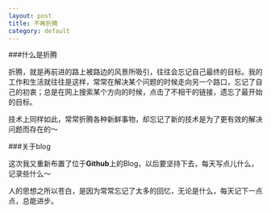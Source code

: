 ```yaml
---
layout: post
title: 不再折腾
category: default
---
```


###什么是折腾

折腾，就是再前进的路上被路边的风景所吸引，往往会忘记自己最终的目标。我的工作和生活就往往是这样，常常在解决某个问题的时候走向另一个路口，忘记了自己的初衷；总是在网上搜索某个方向的时候，点击了不相干的链接，遗忘了最开始的目标。

技术上同样如此，常常折腾各种新鲜事物，却忘记了新的技术是为了更有效的解决问题而存在的～

###关于blog

这次我又重新布置了位于**Github**上的Blog，以后要坚持下去，每天写点儿什么，记录些什么～

人的思想之所以苍白，是因为常常忘记了太多的回忆，无论是什么，每天记下一点点，总能进步。


